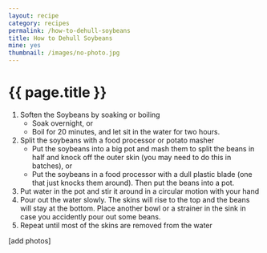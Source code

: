 ```yaml
---
layout: recipe
category: recipes
permalink: /how-to-dehull-soybeans
title: How to Dehull Soybeans
mine: yes
thumbnail: /images/no-photo.jpg
---
```


{{ page.title }}
================
1. Soften the Soybeans by soaking or boiling
	* Soak overnight, or
	* Boil for 20 minutes, and let sit in the water for two hours.
2. Split the soybeans with a food processor or potato masher
	* Put the soybeans into a big pot and mash them to split the beans in half and knock
	off the outer skin (you may need to do this in batches), or
	* Put the soybeans in a food processor with a dull plastic blade (one that just knocks them around). Then put the beans into a pot.
3. Put water in the pot and stir it around in a circular motion with your hand
4. Pour out the water slowly.  The skins will rise to the top and the beans will stay at the bottom.
	Place another bowl or a strainer in the sink in case you accidently pour out some beans.
5. Repeat until most of the skins are removed from the water

[add photos]


